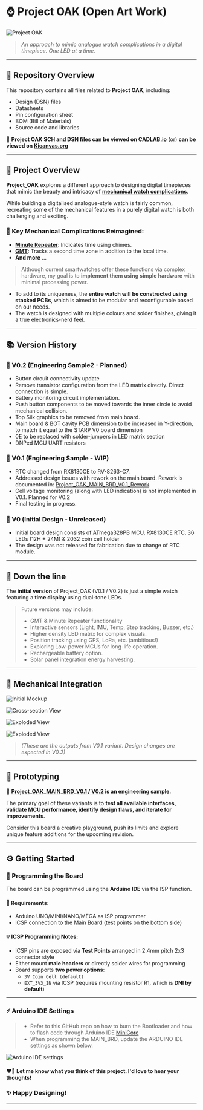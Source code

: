# ⌚️ Project OAK (Open Art Work)

![Project OAK](CAD_Design/Mockup_Images/Project_OAK_Front.jpg)
> *An approach to mimic analogue watch complications in a digital timepiece. One LED at a time.*

---

## 📁 Repository Overview

This repository contains all files related to **Project OAK**, including:

- Design (DSN) files
- Datasheets
- Pin configuration sheet
- BOM (Bill of Materials)
- Source code and libraries

📎 **Project OAK SCH and DSN files can be viewed on [CADLAB.io](https://cadlab.io/project/28412)** (or) **can be viewed on [Kicanvas.org](https://github.com/0101shift/Project_OAK/tree/main/Design/LLD_Design/V0.1/Project_OAK_MAIN_BRD_V0.1_RTC_Change)**

---

## 📖 Project Overview

**Project_OAK** explores a different approach to designing digital timepieces that mimic the beauty and intricacy of **[mechanical watch complications](https://teddybaldassarre.com/blogs/watches/watch-complications?srsltid=AfmBOoqZpyDy6AT5w2ClBAenimUXbEy8DH4jYCP8Jfb1IKT3pajwjdwo)**.

While building a digitalised analogue-style watch is fairly common, recreating some of the mechanical features in a purely digital watch is both challenging and exciting.

### 💭 Key Mechanical Complications Reimagined:
- **[Minute Repeater](https://www.jaeger-lecoultre.com/in-en/our-maison/masters-of-complications/minute-repeater-calibres#:~:text=The%20minute%20repeater%20chimes%20different,Master%20Hybris%20Mechanica%20calibre%20184.)**: Indicates time using chimes.
- **[GMT](https://www.longines.com/en-gr/universe/blog/what-is-a-gmt-watch)**: Tracks a second time zone in addition to the local time.
- **And more** ...

> Although current smartwatches offer these functions via complex hardware, my goal is to **implement them using simple hardware** with minimal processing power.

- To add to its uniqueness, the **entire watch will be constructed using stacked PCBs**, which is aimed to be modular and reconfigurable based on our needs.
- The watch is designed with multiple colours and solder finishes, giving it a true electronics-nerd feel.

---

## 📚 Version History

### 🔮 V0.2 (Engineering Sample2 - Planned)
- Button circuit connectivity update
- Remove transistor configuration from the LED matrix directly. Direct connection is simple.
- Battery monitoring circuit implementation.
- Push button components to be moved towards the inner circle to avoid mechanical collision.
- Top Silk graphics to be removed from main board.
- Main board & BOT cavity PCB dimension to be increased in Y-direction, to match it equal to the STARP V0 board dimension
- 0E to be replaced with solder-jumpers in LED matrix section
- DNPed MCU UART resistors
  
### 🔰 V0.1 (Engineering Sample - WIP)
- RTC changed from RX8130CE to RV-8263-C7.
- Addressed design issues with rework on the main board. Rework is documented in: [Project_OAK_MAIN_BRD_V0.1_Rework](Reworks/V0.1/README.md). 
- Cell voltage monitoring (along with LED indication) is not implemented in V0.1. Planned for V0.2
- Final testing in progress.

### 🚫 V0 (Initial Design - Unreleased)
- Initial board design consists of ATmega328PB MCU, RX8130CE RTC, 36 LEDs (12H + 24M) & 2032 coin cell holder  
- The design was not released for fabrication due to change of RTC module.

---

## 🎲 Down the line

The **initial version** of Project_OAK (V0.1 / V0.2) is just a simple watch featuring a **time display** using dual-tone LEDs.

> Future versions may include:
> - GMT & Minute Repeater functionality
> - Interactive sensors (Light, IMU, Temp, Step tracking, Buzzer, etc.)
> - Higher density LED matrix for complex visuals.
> - Position tracking using GPS, LoRa, etc. (ambitious!)
> - Exploring Low-power MCUs for long-life operation.
> - Rechargeable battery option.
> - Solar panel integration energy harvesting.

---

## 💎 Mechanical Integration

![Initial Mockup](CAD_Design/Mockup_Images/Project_OAK_Full_ASSY.jpeg)

![Cross-section View](CAD_Design/Mockup_Images/Project_OAK_ASSY_Cross-section.jpeg)

![Exploded View](CAD_Design/Mockup_Images/Project_OAK_Exploded_view_1.jpg)

![Exploded View](CAD_Design/Mockup_Images/Project_OAK_Drawing.jpg)

> *(These are the outputs from V0.1 variant. Design changes are expected in V0.2)*

---

## 🔧 Prototyping

📌 **[Project_OAK_MAIN_BRD_V0.1 / V0.2](Design/LLD_Design/V0.1/Project_OAK_MAIN_BRD_V0.1_RTC_Change/Project_OAK_MAIN_BRD_V0.1.pdf) is an engineering sample.**

The primary goal of these variants is to **test all available interfaces, validate MCU performance, identify design flaws, and iterate for improvements**.

Consider this board a creative playground, push its limits and explore unique feature additions for the upcoming revision.

---

## ⚙️ Getting Started

### 🔌 Programming the Board

The board can be programmed using the **Arduino IDE** via the ISP function. 

#### 📝 Requirements:
- Arduino UNO/MINI/NANO/MEGA as ISP programmer
- ICSP connection to the Main Board (test points on the bottom side)

#### 💡 ICSP Programming Notes:
- ICSP pins are exposed via **Test Points** arranged in 2.4mm pitch 2x3 connector style
- Either mount **male headers** or directly solder wires for programming
- Board supports **two power options**:
  - `3V Coin Cell (default)`
  - `EXT_3V3_IN` via ICSP (requires mounting resistor R1, which is **DNI by default**)

---

### ⚡ Arduino IDE Settings

> - Refer to this GitHub repo on how to burn the Bootloader and how to flash code through Arduino IDE [MiniCore](https://github.com/MCUdude/MiniCore)
> - When programming the MAIN_BRD, update the ARDUINO IDE settings as shown below.

![Arduino IDE settings](Reference_docs/Project_OAK_Arduino_Programming_Settings.png)

#### ❤️‍🔥 Let me know what you think of this project. I'd love to hear your thoughts!

### ✨ Happy Designing!

---
